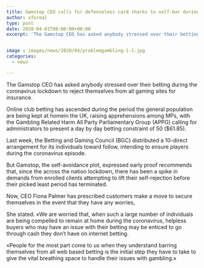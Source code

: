 ```yaml
---
title: Gamstop CEO calls for defenseless card sharks to self-bar during lockdown
author: xforeal 
type: post
date: 2020-04-01T00:00:00+00:00
excerpt: 'The Gamstop CEO has asked anybody stressed over their betting during the coronavirus lockdown to reject themselves from all gaming sites for protection '


image : images/news/2020/04/problemgambling-1-1.jpg
categories:
  - news

---
```

The Gamstop CEO has asked anybody stressed over their betting during the coronavirus lockdown to reject themselves from all gaming sites for insurance. 

Online club betting has ascended during the period the general population are being kept at homein the UK, raising apprehensions among MPs, with the Gambling Related Harm All Party Parliamentary Group (APPG) calling for administrators to present a day by day betting constraint of 50 ($61.85). 

Last week, the Betting and Gaming Council (BGC) distributed a 10-direct arrangement for its individuals toward follow, intending to ensure players during the coronavirus episode. 

But Gamstop, the self-avoidance plot, expressed early proof recommends that, since the across the nation lockdown, there has been a spike in demands from enrolled clients attempting to lift their self-rejection before their picked least period has terminated. 

Now, CEO Fiona Palmer has prescribed customers make a move to secure themselves in the event that they have any worries, 

She stated: &#171;We are worried that, when such a large number of individuals are being compelled to remain at home during the coronavirus, helpless buyers who may have an issue with their betting may be enticed to go through cash they don&#8217;t have on internet betting. 

&#171;People for the most part come to us when they understand barring themselves from all web based betting is the initial step they have to take to give the vital breathing space to handle their issues with gambling.&#187;